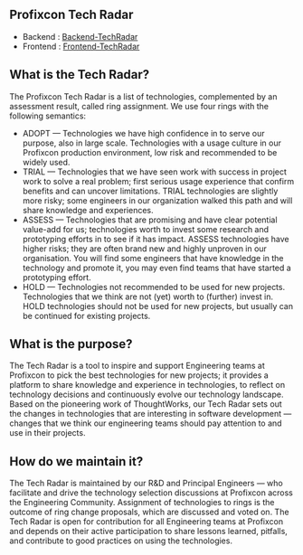 ## Profixcon Tech Radar

- Backend : [Backend-TechRadar](https://radar.thoughtworks.com/?documentId=https%3A%2F%2Fraw.githubusercontent.com%2FProfixcon%2FProfixcon-TechRadar%2Fmain%2Fbackend.json)
- Frontend : [Frontend-TechRadar](https://radar.thoughtworks.com/?documentId=https%3A%2F%2Fraw.githubusercontent.com%2FProfixcon%2FProfixcon-TechRadar%2Fmain%2Ffrontend.json)

## What is the Tech Radar?

The Profixcon Tech Radar is a list of technologies, complemented by an assessment result, called ring assignment. We use four rings with the following semantics:

- ADOPT — Technologies we have high confidence in to serve our purpose, also in large scale. Technologies with a usage culture in our Profixcon production environment, low risk and recommended to be widely used.
- TRIAL — Technologies that we have seen work with success in project work to solve a real problem; first serious usage experience that confirm benefits and can uncover limitations. TRIAL technologies are slightly more risky; some engineers in our organization walked this path and will share knowledge and experiences.
- ASSESS — Technologies that are promising and have clear potential value-add for us; technologies worth to invest some research and prototyping efforts in to see if it has impact. ASSESS technologies have higher risks; they are often brand new and highly unproven in our organisation. You will find some engineers that have knowledge in the technology and promote it, you may even find teams that have started a prototyping effort.
- HOLD — Technologies not recommended to be used for new projects. Technologies that we think are not (yet) worth to (further) invest in. HOLD technologies should not be used for new projects, but usually can be continued for existing projects.

## What is the purpose?

The Tech Radar is a tool to inspire and support Engineering teams at Profixcon to pick the best technologies for new projects; it provides a platform to share knowledge and experience in technologies, to reflect on technology decisions and continuously evolve our technology landscape. Based on the pioneering work of ThoughtWorks, our Tech Radar sets out the changes in technologies that are interesting in software development — changes that we think our engineering teams should pay attention to and use in their projects.

## How do we maintain it?

The Tech Radar is maintained by our R&D and Principal Engineers — who facilitate and drive the technology selection discussions at Profixcon across the Engineering Community. Assignment of technologies to rings is the outcome of ring change proposals, which are discussed and voted on. The Tech Radar is open for contribution for all Engineering teams at Profixcon and depends on their active participation to share lessons learned, pitfalls, and contribute to good practices on using the technologies.

